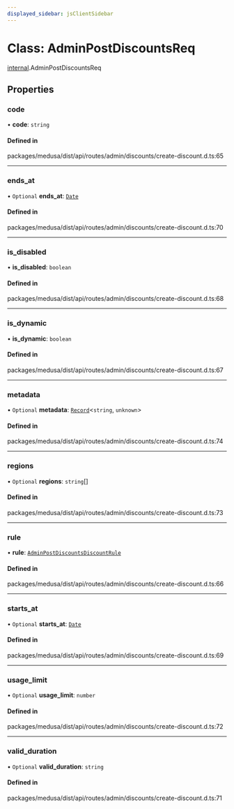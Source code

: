```yaml
---
displayed_sidebar: jsClientSidebar
---
```


# Class: AdminPostDiscountsReq

[internal](../modules/internal.md).AdminPostDiscountsReq

## Properties

### code

• **code**: `string`

#### Defined in

packages/medusa/dist/api/routes/admin/discounts/create-discount.d.ts:65

___

### ends\_at

• `Optional` **ends\_at**: [`Date`](../modules/internal.md#date)

#### Defined in

packages/medusa/dist/api/routes/admin/discounts/create-discount.d.ts:70

___

### is\_disabled

• **is\_disabled**: `boolean`

#### Defined in

packages/medusa/dist/api/routes/admin/discounts/create-discount.d.ts:68

___

### is\_dynamic

• **is\_dynamic**: `boolean`

#### Defined in

packages/medusa/dist/api/routes/admin/discounts/create-discount.d.ts:67

___

### metadata

• `Optional` **metadata**: [`Record`](../modules/internal.md#record)<`string`, `unknown`\>

#### Defined in

packages/medusa/dist/api/routes/admin/discounts/create-discount.d.ts:74

___

### regions

• `Optional` **regions**: `string`[]

#### Defined in

packages/medusa/dist/api/routes/admin/discounts/create-discount.d.ts:73

___

### rule

• **rule**: [`AdminPostDiscountsDiscountRule`](internal.AdminPostDiscountsDiscountRule.md)

#### Defined in

packages/medusa/dist/api/routes/admin/discounts/create-discount.d.ts:66

___

### starts\_at

• `Optional` **starts\_at**: [`Date`](../modules/internal.md#date)

#### Defined in

packages/medusa/dist/api/routes/admin/discounts/create-discount.d.ts:69

___

### usage\_limit

• `Optional` **usage\_limit**: `number`

#### Defined in

packages/medusa/dist/api/routes/admin/discounts/create-discount.d.ts:72

___

### valid\_duration

• `Optional` **valid\_duration**: `string`

#### Defined in

packages/medusa/dist/api/routes/admin/discounts/create-discount.d.ts:71
